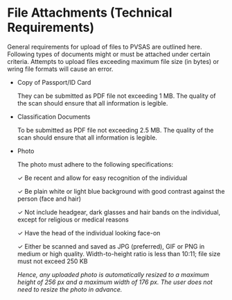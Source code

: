 # File Attachments (Technical Requirements)

General requirements for upload of files to PVSAS are outlined here. Following types of 
documents might or must be attached under certain criteria. Attempts to upload files exceeding 
maximum file size (in bytes) or wring file formats will cause an error.

- Copy of Passport/ID Card

    They can be submitted as PDF file not exceeding 1 MB. The quality of the scan should ensure that all information is legible. 

- Classification Documents

    To be submitted as PDF file not exceeding 2.5 MB. The quality of the scan should ensure that all information is legible. 

- Photo

    The photo must adhere to the following specifications:
    
    &check; Be recent and allow for easy recognition of the individual

    &check; Be plain white or light blue background with good contrast against the person (face and hair)

    &check; Not include headgear, dark glasses and hair bands on the individual, except for religious or medical reasons

    &check; Have the head of the individual looking face-on

    &check; Either be scanned and saved as JPG (preferred), GIF or PNG in medium or high quality. Width-to-height ratio is less than 10:11; file size must not exceed 250 KB
    
    *Hence, any uploaded photo is automatically resized to a maximum height of 256 px and a maximum width of 176 px. The user does not need to resize the photo in advance.*